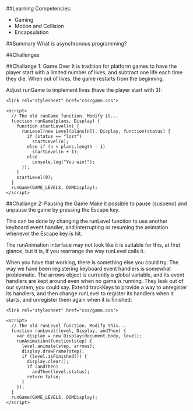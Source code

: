 ##Learning Competencies:
* Gaming
* Motion and Collision
* Encapsulation

##Summary
What is asynchronous programming?

##Challenges

##Challange 1: Game Over
It is tradition for platform games to have the player start with a limited number of lives, and subtract one life each time they die. When out of lives, the game restarts from the beginning.

Adjust runGame to implement lives (have the player start with 3):

```
<link rel="stylesheet" href="css/game.css">

<script>
  // The old runGame function. Modify it...
  function runGame(plans, Display) {
    function startLevel(n) {
      runLevel(new Level(plans[n]), Display, function(status) {
        if (status == "lost")
          startLevel(n);
        else if (n < plans.length - 1)
          startLevel(n + 1);
        else
          console.log("You win!");
      });
    }
    startLevel(0);
  }
  runGame(GAME_LEVELS, DOMDisplay);
</script>
```

##Challange 2: Pausing the Game
Make it possible to pause (suspend) and unpause the game by pressing the Escape key.

This can be done by changing the runLevel function to use another keyboard event handler, and interrupting or resuming the animation whenever the Escape key is hit.

The runAnimation interface may not look like it is suitable for this, at first glance, but it is, if you rearrange the way runLevel calls it.

When you have that working, there is something else you could try. The way we have been registering keyboard event handlers is somewhat problematic. The arrows object is currently a global variable, and its event handlers are kept around even when no game is running. They leak out of our system, you could say. Extend trackKeys to provide a way to unregister its handlers, and then change runLevel to register its handlers when it starts, and unregister them again when it is finished:

```
<link rel="stylesheet" href="css/game.css">

<script>
  // The old runLevel function. Modify this...
  function runLevel(level, Display, andThen) {
    var display = new Display(document.body, level);
    runAnimation(function(step) {
      level.animate(step, arrows);
      display.drawFrame(step);
      if (level.isFinished()) {
        display.clear();
        if (andThen)
          andThen(level.status);
        return false;
      }
    });
  }
  runGame(GAME_LEVELS, DOMDisplay);
</script>
```

